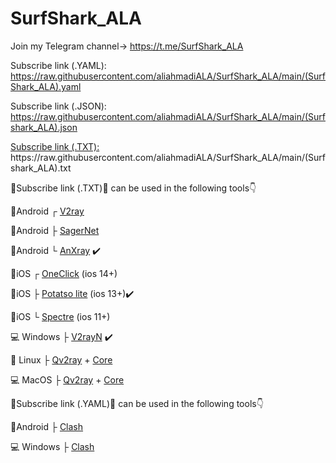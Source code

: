 # SurfShark_ALA
Join my Telegram channel-> https://t.me/SurfShark_ALA

Subscribe link (.YAML): https://raw.githubusercontent.com/aliahmadiALA/SurfShark_ALA/main/(SurfShark_ALA).yaml

Subscribe link (.JSON): https://raw.githubusercontent.com/aliahmadiALA/SurfShark_ALA/main/(Surfshark_ALA).json

[Subscribe link (.TXT):](https://raw.githubusercontent.com/aliahmadiALA/SurfShark_ALA/main/(SurfShark_ALA).yaml)  
https://raw.githubusercontent.com/aliahmadiALA/SurfShark_ALA/main/(Surfshark_ALA).txt

🔰Subscribe link (.TXT)🔰 can be used in the following tools👇

📱Android ┌ [V2ray](https://play.google.com/store/apps/details?id=com.v2ray.ang) 

📱Android ├ [SagerNet](https://play.google.com/store/apps/details?id=io.nekohasekai.sagernet&gl) 

📱Android └ [AnXray](https://github.com/XTLS/AnXray/releases/) ✔️


📱iOS ┌ [OneClick](https://apps.apple.com/us/app/oneclick-safe-easy-fast/id1545555197) (ios 14+) 
       
📱iOS ├ [Potatso lite](https://apps.apple.com/us/app/potatso-lite/id1239860606) (ios 13+)✔️

📱iOS └ [Spectre](https://apps.apple.com/us/app/spectre-vpn/id1508712998) (ios 11+) 

                           
💻 Windows ├ [V2rayN](https://github.com/2dust/v2rayN/releases/download/4.19/v2rayN-Core.zip) ✔️


🐧 Linux ├ [Qv2ray](https://github.com/Qv2ray/Qv2ray/releases) + [Core](https://github.com/v2fly/v2ray-core/releases/)


💻 MacOS ├ [Qv2ray](https://github.com/Qv2ray/Qv2ray/releases) + [Core](https://github.com/v2fly/v2ray-core/releases/) 


🔰Subscribe link (.YAML)🔰 can be used in the following tools👇

📱Android ├ [Clash](https://play.google.com/store/apps/details?id=com.github.kr328.clash)

💻 Windows ├ [Clash](https://github.com/Fndroid/clash_for_windows_pkg/releases/download/0.17.1/Clash.for.Windows.Setup.0.17.1.exe) 
